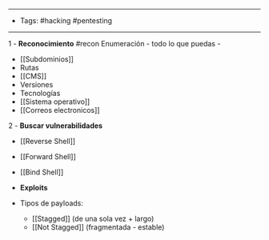 
---
- Tags: #hacking #pentesting
---
1 - **Reconocimiento** #recon 
	Enumeración - todo lo que puedas -

- [[Subdominios]]
- Rutas
- [[CMS]]
- Versiones
- Tecnologías
- [[Sistema operativo]]
- [[Correos electronicos]]

2 - **Buscar vulnerabilidades**

- [[Reverse Shell]]
- [[Forward Shell]]
- [[Bind Shell]]

- **Exploits** 

- Tipos de payloads:
	- [[Stagged]] (de una sola vez + largo)
	- [[Not Stagged]] (fragmentada - estable)


